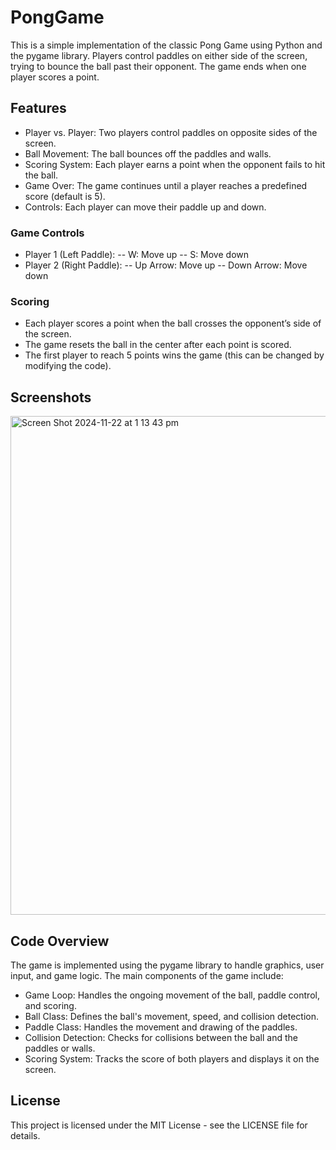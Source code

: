 # PongGame
This is a simple implementation of the classic Pong Game using Python and the pygame library. Players control paddles on either side of the screen, trying to bounce the ball past their opponent. The game ends when one player scores a point.

## Features
- Player vs. Player: Two players control paddles on opposite sides of the screen.
- Ball Movement: The ball bounces off the paddles and walls.
- Scoring System: Each player earns a point when the opponent fails to hit the ball.
- Game Over: The game continues until a player reaches a predefined score (default is 5).
- Controls: Each player can move their paddle up and down.

### Game Controls
- Player 1 (Left Paddle):
-- W: Move up
-- S: Move down
- Player 2 (Right Paddle):
-- Up Arrow: Move up
-- Down Arrow: Move down
  
### Scoring
- Each player scores a point when the ball crosses the opponent’s side of the screen.
- The game resets the ball in the center after each point is scored.
- The first player to reach 5 points wins the game (this can be changed by modifying the code).

## Screenshots
<img width="798" alt="Screen Shot 2024-11-22 at 1 13 43 pm" src="https://github.com/user-attachments/assets/007e61b5-d624-4c59-9a7b-f7be270ca0b7">


## Code Overview
The game is implemented using the pygame library to handle graphics, user input, and game logic. The main components of the game include:
- Game Loop: Handles the ongoing movement of the ball, paddle control, and scoring.
- Ball Class: Defines the ball's movement, speed, and collision detection.
- Paddle Class: Handles the movement and drawing of the paddles.
- Collision Detection: Checks for collisions between the ball and the paddles or walls.
- Scoring System: Tracks the score of both players and displays it on the screen.

## License
This project is licensed under the MIT License - see the LICENSE file for details.
